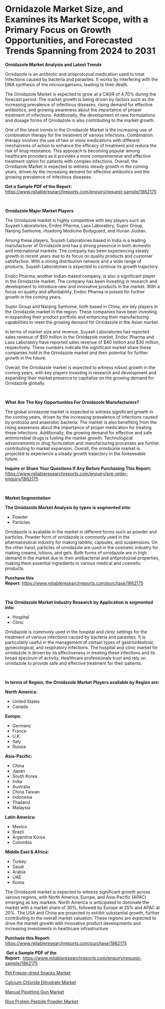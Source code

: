 <p><h1>Ornidazole Market Size, and Examines its Market Scope, with a Primary Focus on Growth Opportunities, and Forecasted Trends Spanning from 2024 to 2031</h1></p><p><strong>Ornidazole Market Analysis and Latest Trends</strong></p>
<p><p>Ornidazole is an antibiotic and antiprotozoal medication used to treat infections caused by bacteria and parasites. It works by interfering with the DNA synthesis of the microorganisms, leading to their death.</p><p>The Ornidazole Market is expected to grow at a CAGR of 4.70% during the forecast period. The market growth is being driven by factors such as the increasing prevalence of infectious diseases, rising demand for effective antibiotics, and growing awareness about the importance of proper treatment of infections. Additionally, the development of new formulations and dosage forms of Ornidazole is also contributing to the market growth.</p><p>One of the latest trends in the Ornidazole Market is the increasing use of combination therapy for the treatment of various infections. Combination therapy involves the use of two or more medications with different mechanisms of action to enhance the efficacy of treatment and reduce the risk of drug resistance. This approach is becoming popular among healthcare providers as it provides a more comprehensive and effective treatment option for patients with complex infections. Overall, the Ornidazole Market is expected to witness steady growth in the coming years, driven by the increasing demand for effective antibiotics and the growing prevalence of infectious diseases.</p></p>
<p><strong>Get a Sample PDF of the Report:&nbsp;</strong> <a href="https://www.reliableresearchreports.com/enquiry/request-sample/1862175">https://www.reliableresearchreports.com/enquiry/request-sample/1862175</a></p>
<p>&nbsp;</p>
<p><strong>Ornidazole Major Market Players</strong></p>
<p><p>The Ornidazole market is highly competitive with key players such as Suyash Laboratories, Endoc Pharma, Lasa Laboratory, Supor Group, Nanjing Sanhome, Huadong Medicine Bodyguard, and Hunan Jiudian. </p><p>Among these players, Suyash Laboratories based in India is a leading manufacturer of Ornidazole and has a strong presence in both domestic and international markets. The company has been experiencing steady growth in recent years due to its focus on quality products and customer satisfaction. With a strong distribution network and a wide range of products, Suyash Laboratories is expected to continue its growth trajectory.</p><p>Endoc Pharma, another Indian-based company, is also a significant player in the Ornidazole market. The company has been investing in research and development to introduce new and innovative products in the market. With a focus on quality and affordability, Endoc Pharma is poised for further growth in the coming years.</p><p>Supor Group and Nanjing Sanhome, both based in China, are key players in the Ornidazole market in the region. These companies have been investing in expanding their product portfolio and enhancing their manufacturing capabilities to meet the growing demand for Ornidazole in the Asian market.</p><p>In terms of market size and revenue, Suyash Laboratories has reported sales revenue of $50 million in the Ornidazole market. Endoc Pharma and Lasa Laboratory have reported sales revenue of $40 million and $30 million, respectively. These numbers indicate the significant market share these companies hold in the Ornidazole market and their potential for further growth in the future. </p><p>Overall, the Ornidazole market is expected to witness robust growth in the coming years, with key players investing in research and development and expanding their market presence to capitalize on the growing demand for Ornidazole globally.</p></p>
<p>&nbsp;</p>
<p><strong>What Are The Key Opportunities For Ornidazole Manufacturers?</strong></p>
<p><p>The global ornidazole market is expected to witness significant growth in the coming years, driven by the increasing prevalence of infections caused by protozoa and anaerobic bacteria. The market is also benefiting from the rising awareness about the importance of proper medication for treating these infections. Additionally, the growing demand for effective and safe antimicrobial drugs is fueling the market growth. Technological advancements in drug formulation and manufacturing processes are further contributing to market expansion. Overall, the ornidazole market is projected to experience a steady growth trajectory in the foreseeable future.</p></p>
<p><strong>Inquire or Share Your Questions If Any Before Purchasing This Report:</strong> <a href="https://www.reliableresearchreports.com/enquiry/pre-order-enquiry/1862175">https://www.reliableresearchreports.com/enquiry/pre-order-enquiry/1862175</a></p>
<p>&nbsp;</p>
<p><strong>Market Segmentation</strong></p>
<p><strong>The Ornidazole Market Analysis by types is segmented into:</strong></p>
<p><ul><li>Powder</li><li>Particles</li></ul></p>
<p><p>Ornidazole is available in the market in different forms such as powder and particles. Powder form of ornidazole is commonly used in the pharmaceutical industry for making tablets, capsules, and suspensions. On the other hand, particles of ornidazole are used in the cosmetic industry for making creams, lotions, and gels. Both forms of ornidazole are in high demand in the market due to their antibacterial and antiprotozoal properties, making them essential ingredients in various medical and cosmetic products.</p></p>
<p><strong>Purchase this Report:&nbsp;</strong><a href="https://www.reliableresearchreports.com/purchase/1862175">https://www.reliableresearchreports.com/purchase/1862175</a></p>
<p>&nbsp;</p>
<p><strong>The Ornidazole Market Industry Research by Application is segmented into:</strong></p>
<p><ul><li>Hospital</li><li>Clinic</li></ul></p>
<p><p>Ornidazole is commonly used in the hospital and clinic settings for the treatment of various infections caused by bacteria and parasites. It is particularly useful in the management of certain types of gastrointestinal, gynecological, and respiratory infections. The hospital and clinic market for ornidazole is driven by its effectiveness in treating these infections and its broad spectrum of activity. Healthcare professionals trust and rely on ornidazole to provide safe and effective treatment for their patients.</p></p>
<p>&nbsp;</p>
<p><strong>In terms of Region, the Ornidazole Market Players available by Region are:</strong></p>
<p>
    <p> <strong> North America: </strong>
        <ul>
            <li>United States</li>
            <li>Canada</li>
        </ul>
        </p> 
    <p> <strong> Europe: </strong>
        <ul>
            <li>Germany</li>
            <li>France</li>
            <li>U.K.</li>
            <li>Italy</li>
            <li>Russia</li>
        </ul>
        </p> 
    <p> <strong> Asia-Pacific: </strong>
        <ul>
            <li>China</li>
            <li>Japan</li>
            <li>South Korea</li>
            <li>India</li>
            <li>Australia</li>
            <li>China Taiwan</li>
            <li>Indonesia</li>
            <li>Thailand</li>
            <li>Malaysia</li>
        </ul>
        </p> 
    <p> <strong> Latin America: </strong>
        <ul>
            <li>Mexico</li>
            <li>Brazil</li>
            <li>Argentina Korea</li>
            <li>Colombia</li>
        </ul>
        </p> 
    <p> <strong> Middle East & Africa: </strong>
        <ul>
            <li>Turkey</li>
            <li>Saudi</li>
            <li>Arabia</li>
            <li>UAE</li>
            <li>Korea</li>
        </ul>
    </p>
    </p>
<p><p>The Ornidazole market is expected to witness significant growth across various regions, with North America, Europe, and Asia-Pacific (APAC) emerging as key markets. North America is anticipated to dominate the market with a market share of 30%, followed by Europe at 25% and APAC at 20%. The USA and China are projected to exhibit substantial growth, further contributing to the overall market valuation. These regions are expected to drive the market growth with innovative product developments and increasing investments in healthcare infrastructure.</p></p>
<p><strong>Purchase this Report: </strong><a href="https://www.reliableresearchreports.com/purchase/1862175">https://www.reliableresearchreports.com/purchase/1862175</a></p>
<p>&nbsp;<strong>Get a Sample PDF of the Report:&nbsp;&nbsp;</strong><a href="https://www.reliableresearchreports.com/enquiry/request-sample/1862175">https://www.reliableresearchreports.com/enquiry/request-sample/1862175</a></p>
<p><strong></strong></p>
<p><p><a href="https://view.publitas.com/reportprime-1/pet-freeze-dried-snacks-market-dynamics-2023-2030-also-about-its-market-trends-projections-and-opportunities/">Pet Freeze-dried Snacks Market</a></p><p><a href="https://unruly-ladybug-44b.notion.site/Calcium-Chloride-Dihydrate-Market-Dynamics-2024-2031-Also-about-Its-Market-Trends-Projections-and-47af270c7fe1421eb6b1faeb5ab38712">Calcium Chloride Dihydrate Market</a></p><p><a href="https://view.publitas.com/reportprime-1/manual-pipetting-gun-market-research-report-the-key-to-successful-business-strategy-forecasted-for-period-from-2023-2030-gyg4beb6mr8p/">Manual Pipetting Gun Market</a></p><p><a href="https://view.publitas.com/reportprime-1/rice-protein-peptide-powder-market-size-global-industry-overview-market-segmentation-and-forecast-2023-to-2030/">Rice Protein Peptide Powder Market</a></p></p>